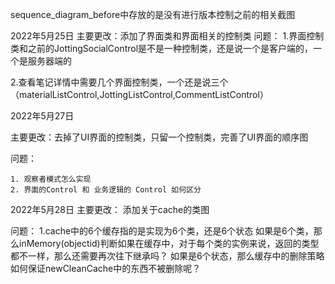 sequence_diagram_before中存放的是没有进行版本控制之前的相关截图

2022年5月25日
主要更改：添加了界面类和界面相关的控制类 
问题：
    1.界面控制类和之前的JottingSocialControl是不是一种控制类，还是说一个是客户端的，一个是服务器端的

2.查看笔记详情中需要几个界面控制类，一个还是说三个（materialListControl,JottingListControl,CommentListControl）



2022年5月27日

主要更改：去掉了UI界面的控制类，只留一个控制类，完善了UI界面的顺序图

问题：

	1. 观察者模式怎么实现
	2. 界面的Control 和 业务逻辑的 Control 如何区分


2022年5月28日
主要更改： 添加关于cache的类图

问题：
    1.cache中的6个缓存指的是实现为6个类，还是6个状态
      如果是6个类，那么inMemory(objectid)判断如果在缓存中，对于每个类的实例来说，返回的类型都不一样，那么还需要再次往下继承吗？
      如果是6个状态，那么缓存中的删除策略如何保证newCleanCache中的东西不被删除呢？
